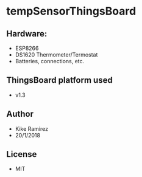 # tempSensorThingsBoard

## Hardware:
* ESP8266
* DS1620 Thermometer/Termostat
* Batteries, connections, etc.

## ThingsBoard platform used
* v1.3

## Author
* Kike Ramírez
* 20/1/2018

## License
* MIT
